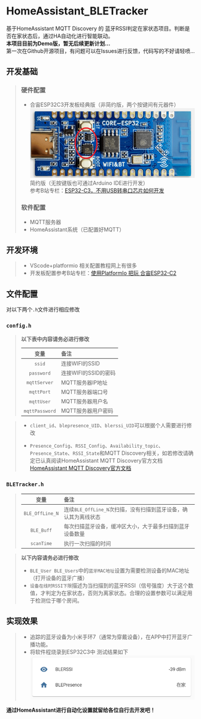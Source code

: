 # HomeAssistant_BLETracker
基于HomeAssistant MQTT Discovery 的 蓝牙RSSI判定在家状态项目。判断是否在家状态后，通过HA自动化进行智能联动。  
__本项目目前为Demo版，暂无后续更新计划...__  
第一次在Github开源项目，有问题可以在Issues进行反馈，代码写的不好请轻喷...

## 开发基础
> ### 硬件配置
> * 合宙ESP32C3开发板经典版（非简约版，两个按键间有元器件） 
> ![image](img/1.png)  
> 简约版（无按键版也可通过Arduino IDE进行开发）  
> 参考B站专栏：[ESP32-C3，不用USB转串口芯片如何开发](https://www.bilibili.com/read/cv13107494)  
> ### 软件配置
> * MQTT服务器
> * HomeAssistant系统（已配置好MQTT）

## 开发环境
> * VScode+platformio  相关配置教程网上有很多
> * 开发板配置参考B站专栏：[使用PlatformIo 把玩 合宙ESP32-C2](https://www.bilibili.com/read/cv16215201)

## 文件配置
对以下两个`.h`文件进行相应修改
### `config.h`
> __以下表中内容请务必进行修改__ 
> 
> |  变量   | 备注  |
> |  :-:  | :-  |
> | `ssid`  | 连接WIFI的SSID |
> | `password`  | 连接WIFI的SSID的密码 |
> | `mqttServer`  |  MQTT服务器IP地址|
> | `mqttPort`  | MQTT服务器端口号 |
> | `mqttUser`  | MQTT服务器用户名 |
> | `mqttPassword`  | MQTT服务器用户密码 |

> * `client_id`、`blepresence_UID`、`blerssi_UID`可以根据个人需要进行修改
> 
> * `Presence_Config`、`RSSI_Config`、`Availability_topic`、`Presence_State`、`RSSI_State`和MQTT Discovery相关，如若修改请确定已认真阅读HomeAssistant MQTT Discovery官方文档[HomeAssistant MQTT Discovery官方文档](https://www.home-assistant.io/docs/mqtt/discovery/)

### `BLETracker.h`
> |  变量   | 备注  |
> |  :-:  | :-  |
> | `BLE_OffLine_N`  |  连续`BLE_OffLine_N`次扫描，没有扫描到蓝牙设备，确认其为离线状态|
> | `BLE_Buff`  | 每次扫描蓝牙设备，缓冲区大小，大于最多扫描到蓝牙设备数量 |
> | `scanTime`  | 执行一次扫描的时间 |   

> __以下内容请务必进行修改__ 
> * `BLE_User BLE_Users`中的`蓝牙MAC地址`设置为需要检测设备的MAC地址（打开设备的蓝牙广播）   
> * `设备在线时RSSI下限`描述为当扫描到的蓝牙RSSI（信号强度）大于这个数值，才判定为在家状态，否则为离家状态。合理的设置参数可以满足用于检测位于哪个房间。

## 实现效果
> * 追踪的蓝牙设备为小米手环7（通常为穿戴设备），在APP中打开蓝牙广播功能。
> * 将软件程烧录到ESP32C3中
> 测试结果如下  
> ![image](img/2.png)  

**通过HomeAssistant进行自动化设置就留给各位自行去开发吧！**
